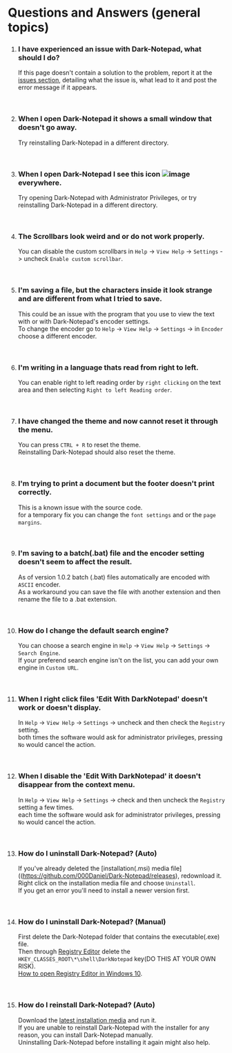 # Questions and Answers (general topics)

1. ### I have experienced an issue with Dark-Notepad, what should I do?
   If this page doesn't contain a solution to the problem, report it at the [issues section](https://github.com/000Daniel/Dark-Notepad/issues), detailing what the issue is, what lead to it and post the error message if it appears.
   
   <br/>
2. ### When I open Dark-Notepad it shows a small window that doesn't go away.
   Try reinstalling Dark-Notepad in a different directory.
   
   <br/>
3. ### When I open Dark-Notepad I see this icon ![image](https://user-images.githubusercontent.com/90350173/197747308-be29df90-9a3f-4d61-983e-a194f1faf28a.png) everywhere. 
   Try opening Dark-Notepad with Administrator Privileges, or try reinstalling Dark-Notepad in a different directory.
      
   <br/>
4. ### The Scrollbars look weird and or do not work properly.
   You can disable the custom scrollbars in `Help` -> `View Help` -> `Settings` -> uncheck `Enable custom scrollbar`.
         
   <br/>
5. ### I'm saving a file, but the characters inside it look strange and are different from what I tried to save.
   This could be an issue with the program that you use to view the text with or with Dark-Notepad's encoder settings. <br/>
   To change the encoder go to `Help` -> `View Help` -> `Settings` -> in `Encoder` choose a different encoder.
         
   <br/>
6. ### I'm writing in a language thats read from right to left.
   You can enable right to left reading order by `right clicking` on the text area and then selecting `Right to left Reading order`.
         
   <br/>
7. ### I have changed the theme and now cannot reset it through the menu.
   You can press `CTRL + R` to reset the theme. <br/>
   Reinstalling Dark-Notepad should also reset the theme.
   
   <br/>
8. ### I'm trying to print a document but the footer doesn't print correctly.
   This is a known issue with the source code. <br/>
   for a temporary fix you can change the `font settings` and or the `page margins`.
      
   <br/>
9. ### I'm saving to a batch(.bat) file and the encoder setting doesn't seem to affect the result.
   As of version 1.0.2 batch (.bat) files automatically are encoded with `ASCII` encoder. <br/>
   As a workaround you can save the file with another extension and then rename the file to a .bat extension.
   
   <br/>
10. ### How do I change the default search engine?
     You can choose a search engine in `Help` -> `View Help` -> `Settings` -> `Search Engine`. <br/>
     If your preferend search engine isn't on the list, you can add your own engine in `Custom URL`.
   
   <br/>
   
11. ### When I right click files 'Edit With DarkNotepad' doesn't work or doesn't display.
     In `Help` -> `View Help` -> `Settings` -> uncheck and then check the `Registry` setting. <br/>
     both times the software would ask for administrator privileges, pressing `No` would cancel the action.
     
<br/>

12. ### When I disable the 'Edit With DarkNotepad' it doesn't disappear from the context menu.
     In `Help` -> `View Help` -> `Settings` -> check and then uncheck the `Registry` setting a few times. <br/>
     each time the software would ask for administrator privileges, pressing `No` would cancel the action.
     
     <br/>

13. ### How do I uninstall Dark-Notepad? (Auto)
     If you've already deleted the [installation(.msi) media file]((https://github.com/000Daniel/Dark-Notepad/releases), redownload it. <br/>
     Right click on the installation media file and choose `Uninstall`. <br/>
     If you get an error you'll need to install a newer version first.
          
     <br/>

14. ### How do I uninstall Dark-Notepad? (Manual)
     First delete the Dark-Notepad folder that contains the executable(.exe) file. <br/>
     Then through [Registry Editor](https://en.wikipedia.org/wiki/Windows_Registry) delete the `HKEY_CLASSES_ROOT\*\shell\DarkNotepad` key(DO THIS AT YOUR OWN RISK).
     <br/>
     [How to open Registry Editor in Windows 10](https://support.microsoft.com/en-us/windows/how-to-open-registry-editor-in-windows-10-deab38e6-91d6-e0aa-4b7c-8878d9e07b11).
          
     <br/>

15. ### How do I reinstall Dark-Notepad? (Auto)
     Download the [latest installation media](https://github.com/000Daniel/Dark-Notepad/releases) and run it. <br/>
     If you are unable to reinstall Dark-Notepad with the installer for any reason, you can install Dark-Notepad manually. <br/>
     Uninstalling Dark-Notepad before installing it again might also help.
